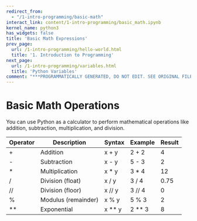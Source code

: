 ```yaml
---
redirect_from:
  - "/1-intro-programming/basic-math"
interact_link: content/1-intro-programming/basic_math.ipynb
kernel_name: python3
has_widgets: false
title: 'Basic Math Expressions'
prev_page:
  url: /1-intro-programming/hello-world.html
  title: '1. Introduction to Programming'
next_page:
  url: /1-intro-programming/variables.html
  title: 'Python Variables'
comment: "***PROGRAMMATICALLY GENERATED, DO NOT EDIT. SEE ORIGINAL FILES IN /content***"
---
```



# Basic Math Operations

You can use Python as a calculator to perform mathematical operations like addition, subtraction, multiplication, and division.

| Operator	    |          Description                   | Syntax  | Example | Result
|---------------|----------------------------------------|---------|---------|-------
| +             | Addition                               | x + y   | 2 + 2   | 4
| -             | Subtraction                            | x - y   | 5 - 3   | 2
| *             | Multiplication                         | x * y   | 3 * 4   | 12
| /             | Division (float)                       | x / y   | 3 / 4   | 0.75
| //            | Division (floor)                       | x // y  | 3 // 4  | 0
| %             | Modulus (remainder)                    | x % y   | 5 % 3   | 2
| **            | Exponential                            | x ** y  | 2 ** 3  | 8

